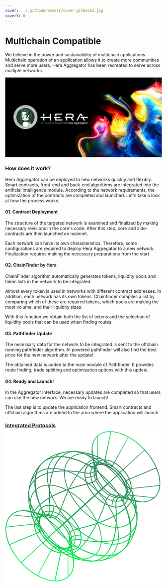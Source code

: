 ```yaml
---
cover: ../.gitbook/assets/cover-gitbook2.jpg
coverY: 0
---
```


# Multichain Compatible

We believe in the power and sustainability of multichain applications. Multichain operation of an application allows it to create more communities and serve more users. Hera Aggregator has been recreated to serve across multiple networks.

![](../.gitbook/assets/multichain-landing-min.jpg)

### How does it work?

Hera Aggregator can be deployed to new networks quickly and flexibly. Smart contracts, front-end and back-end algorithms are integrated into the artificial intelligence module. According to the network requirements, the optimization of the contracts are completed and launched. Let's take a look at how the process works.

#### 01. Contract Deployment

The structure of the targeted network is examined and finalized by making necessary revisions in the core's code. After this step, core and side-contracts are then launched on mainnet.

Each network can have its own characteristics. Therefore, some configurations are required to deploy Hera Aggregator to a new network. Finalization requires making the necessary preparations from the start.

#### 02. ChainFinder by Hera

ChainFinder algorithm automatically generates tokens, liquidity pools and token lists in the network to be integrated.

Almost every token is used in networks with different contract addresses. In addition, each network has its own tokens. Chainfinder compiles a list by comparing which of these are required tokens, which pools are making the most volume, and their liquidity sizes.

With this function we obtain both the list of tokens and the selection of liquidity pools that can be used when finding routes.

#### 03. Pathfinder Update

The necessary data for the network to be integrated is sent to the offchain running pathfinder algorithm. AI powered pathfinder will also find the best price for the new network after the update!

The obtained data is added to the main module of Pathfinder. It provides route finding, trade splitting and optimization options with this update.

#### 04. Ready and Launch!

In the Aggregator interface, necessary updates are completed so that users can use the new network. We are ready to launch!

The last step is to update the application frontend. Smart contracts and offchain algorithms are added to the area where the application will launch.

### [Integrated Protocols ](https://hera.finance/integrated-protocols.html)<img src="../.gitbook/assets/curve2.png" alt="" data-size="line">

